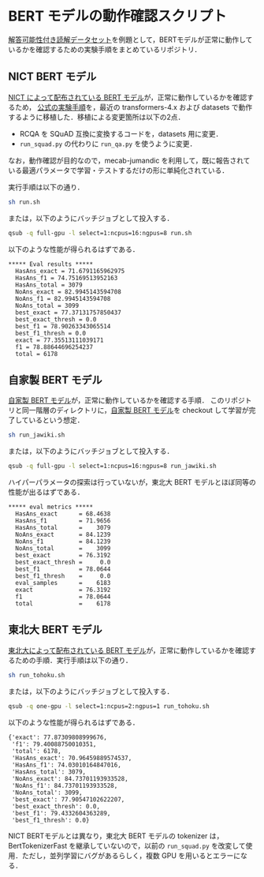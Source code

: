# BERT モデルの動作確認スクリプト

[解答可能性付き読解データセット](http://www.cl.ecei.tohoku.ac.jp/rcqa/)を例題として，BERTモデルが正常に動作しているかを確認するための実験手順をまとめているリポジトリ．

## NICT BERT モデル

[NICT によって配布されている BERT モデル](https://alaginrc.nict.go.jp/nict-bert/index.html)が，正常に動作しているかを確認するため，
[公式の実験手順](https://alaginrc.nict.go.jp/nict-bert/Experiments_on_RCQA.html)を，最近の transformers-4.x および datasets で動作するように移植した．移植による変更箇所は以下の2点．

 * RCQA を SQuAD 互換に変換するコードを，datasets 用に変更．
 * `run_squad.py` の代わりに `run_qa.py` を使うように変更．

なお，動作確認が目的なので，mecab-jumandic を利用して，既に報告されている最適パラメータで学習・テストするだけの形に単純化されている．

実行手順は以下の通り．

```sh
sh run.sh
```

または，以下のようにバッチジョブとして投入する．

```sh
qsub -q full-gpu -l select=1:ncpus=16:ngpus=8 run.sh 
```

以下のような性能が得られるはずである．

```
***** Eval results *****
  HasAns_exact = 71.6791165962975
  HasAns_f1 = 74.75169513952163
  HasAns_total = 3079
  NoAns_exact = 82.9945143594708
  NoAns_f1 = 82.9945143594708
  NoAns_total = 3099
  best_exact = 77.37131757850437
  best_exact_thresh = 0.0
  best_f1 = 78.90263343065514
  best_f1_thresh = 0.0
  exact = 77.35513111039171
  f1 = 78.88644696254237
  total = 6178
```

## 自家製 BERT モデル

[自家製 BERT モデル](https://github.com/tutcsis/bert-japanese)が，正常に動作しているかを確認する手順．
このリポジトリと同一階層のディレクトリに，[自家製 BERT モデル](https://github.com/tutcsis/bert-japanese)を checkout して学習が完了しているという想定．

```sh
sh run_jawiki.sh
```

または，以下のようにバッチジョブとして投入する．

```sh
qsub -q full-gpu -l select=1:ncpus=16:ngpus=8 run_jawiki.sh
```

ハイパーパラメータの探索は行っていないが，東北大 BERT モデルとほぼ同等の性能が出るはずである．

```
***** eval metrics *****
  HasAns_exact      = 68.4638
  HasAns_f1         = 71.9656
  HasAns_total      =    3079
  NoAns_exact       = 84.1239
  NoAns_f1          = 84.1239
  NoAns_total       =    3099
  best_exact        = 76.3192
  best_exact_thresh =     0.0
  best_f1           = 78.0644
  best_f1_thresh    =     0.0
  eval_samples      =    6183
  exact             = 76.3192
  f1                = 78.0644
  total             =    6178
```

## 東北大 BERT モデル

[東北大によって配布されている BERT モデル](https://huggingface.co/cl-tohoku/bert-base-japanese-v2)が，正常に動作しているかを確認するための手順．実行手順は以下の通り．

```sh
sh run_tohoku.sh
```

または，以下のようにバッチジョブとして投入する．

```sh
qsub -q one-gpu -l select=1:ncpus=2:ngpus=1 run_tohoku.sh
```

以下のような性能が得られるはずである．

```
{'exact': 77.87309808999676,
 'f1': 79.40088750010351,
 'total': 6178,
 'HasAns_exact': 70.96459889574537,
 'HasAns_f1': 74.03010164847016,
 'HasAns_total': 3079,
 'NoAns_exact': 84.73701193933528,
 'NoAns_f1': 84.73701193933528,
 'NoAns_total': 3099,
 'best_exact': 77.90547102622207, 
 'best_exact_thresh': 0.0,
 'best_f1': 79.4332604363289, 
 'best_f1_thresh': 0.0}
```

NICT BERTモデルとは異なり，東北大 BERT モデルの tokenizer は，BertTokenizerFast を継承していないので，以前の `run_squad.py` を改変して使用．ただし，並列学習にバグがあるらしく，複数 GPU を用いるとエラーになる．
